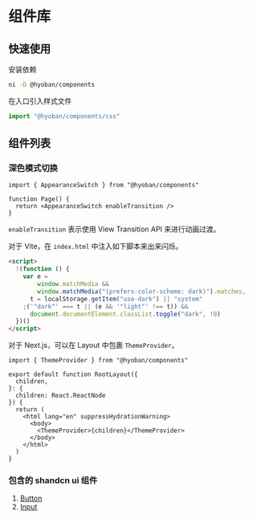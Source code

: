 # 组件库

## 快速使用

安装依赖

```sh
ni -D @hyoban/components
```

在入口引入样式文件

```ts
import "@hyoban/components/css"
```

## 组件列表

### 深色模式切换

```tsx
import { AppearanceSwitch } from "@hyoban/components"

function Page() {
  return <AppearanceSwitch enableTransition />
}
```

`enableTransition` 表示使用 View Transition API 来进行动画过渡。

对于 Vite，在 `index.html` 中注入如下脚本来出来闪烁。

```html
<script>
  !(function () {
    var e =
        window.matchMedia &&
        window.matchMedia("(prefers-color-scheme: dark)").matches,
      t = localStorage.getItem("use-dark") || "system"
    ;('"dark"' === t || (e && '"light"' !== t)) &&
      document.documentElement.classList.toggle("dark", !0)
  })()
</script>
```

对于 Next.js，可以在 Layout 中包裹 `ThemeProvider`。

```tsx
import { ThemeProvider } from "@hyoban/components"

export default function RootLayout({
  children,
}: {
  children: React.ReactNode
}) {
  return (
    <html lang="en" suppressHydrationWarning>
      <body>
        <ThemeProvider>{children}</ThemeProvider>
      </body>
    </html>
  )
}
```

### 包含的 shandcn ui 组件

1. [Button](https://ui.shadcn.com/docs/components/button)
1. [Input](https://ui.shadcn.com/docs/components/input)
